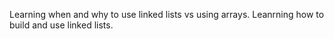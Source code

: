 Learning when and why to use linked lists vs using arrays.  Leanrning how to build and use linked lists.